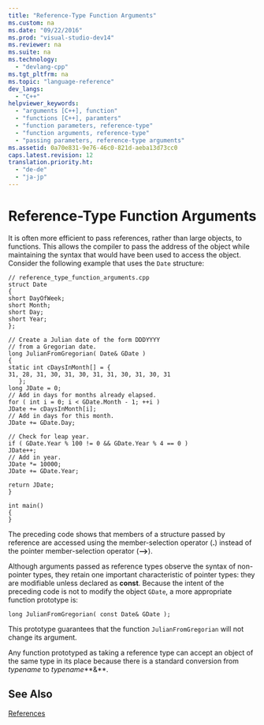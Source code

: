 ```yaml
---
title: "Reference-Type Function Arguments"
ms.custom: na
ms.date: "09/22/2016"
ms.prod: "visual-studio-dev14"
ms.reviewer: na
ms.suite: na
ms.technology: 
  - "devlang-cpp"
ms.tgt_pltfrm: na
ms.topic: "language-reference"
dev_langs: 
  - "C++"
helpviewer_keywords: 
  - "arguments [C++], function"
  - "functions [C++], paramters"
  - "function parameters, reference-type"
  - "function arguments, reference-type"
  - "passing parameters, reference-type arguments"
ms.assetid: 0a70e831-9e76-46c0-821d-aeba13d73cc0
caps.latest.revision: 12
translation.priority.ht: 
  - "de-de"
  - "ja-jp"
---
```

# Reference-Type Function Arguments
It is often more efficient to pass references, rather than large objects, to functions. This allows the compiler to pass the address of the object while maintaining the syntax that would have been used to access the object. Consider the following example that uses the `Date` structure:  
  
```  
// reference_type_function_arguments.cpp  
struct Date  
{  
short DayOfWeek;  
short Month;  
short Day;  
short Year;  
};  
  
// Create a Julian date of the form DDDYYYY  
// from a Gregorian date.  
long JulianFromGregorian( Date& GDate )  
{  
static int cDaysInMonth[] = {  
31, 28, 31, 30, 31, 30, 31, 31, 30, 31, 30, 31  
   };  
long JDate = 0;  
// Add in days for months already elapsed.  
for ( int i = 0; i < GDate.Month - 1; ++i )  
JDate += cDaysInMonth[i];  
// Add in days for this month.  
JDate += GDate.Day;  
  
// Check for leap year.  
if ( GDate.Year % 100 != 0 && GDate.Year % 4 == 0 )  
JDate++;  
// Add in year.  
JDate *= 10000;  
JDate += GDate.Year;  
  
return JDate;  
}  
  
int main()  
{  
}  
```  
  
 The preceding code shows that members of a structure passed by reference are accessed using the member-selection operator (**.**) instead of the pointer member-selection operator (**–>**).  
  
 Although arguments passed as reference types observe the syntax of non-pointer types, they retain one important characteristic of pointer types: they are modifiable unless declared as **const**. Because the intent of the preceding code is not to modify the object `GDate`, a more appropriate function prototype is:  
  
```  
long JulianFromGregorian( const Date& GDate );  
```  
  
 This prototype guarantees that the function `JulianFromGregorian` will not change its argument.  
  
 Any function prototyped as taking a reference type can accept an object of the same type in its place because there is a standard conversion from *typename* to *typename***&**.  
  
## See Also  
 [References](../VS_csharp/references--c---.md)